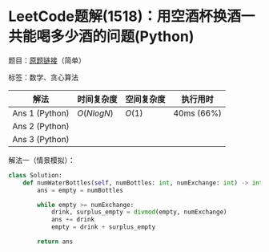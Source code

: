 # LeetCode题解(1518)：用空酒杯换酒一共能喝多少酒的问题(Python)

题目：[原题链接](https://leetcode-cn.com/problems/water-bottles/)（简单）

标签：数学、贪心算法

| 解法           | 时间复杂度 | 空间复杂度 | 执行用时   |
| -------------- | ---------- | ---------- | ---------- |
| Ans 1 (Python) | $O(NlogN)$ | $O(1)$     | 40ms (66%) |
| Ans 2 (Python) |            |            |            |
| Ans 3 (Python) |            |            |            |

解法一（情景模拟）：

```python
class Solution:
    def numWaterBottles(self, numBottles: int, numExchange: int) -> int:
        ans = empty = numBottles

        while empty >= numExchange:
            drink, surplus_empty = divmod(empty, numExchange)
            ans += drink
            empty = drink + surplus_empty

        return ans
```